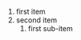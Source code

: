 
<body>
   <ol>
      <li>first item</li>
      <li>second item
         <ol>
              <li>first sub-item</li>
   
   
   
</ol>
</body>

